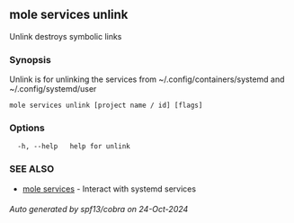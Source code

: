 ## mole services unlink

Unlink destroys symbolic links

### Synopsis

Unlink is for unlinking the services from 
	~/.config/containers/systemd and ~/.config/systemd/user

```
mole services unlink [project name / id] [flags]
```

### Options

```
  -h, --help   help for unlink
```

### SEE ALSO

* [mole services](mole_services.md)	 - Interact with systemd services

###### Auto generated by spf13/cobra on 24-Oct-2024
